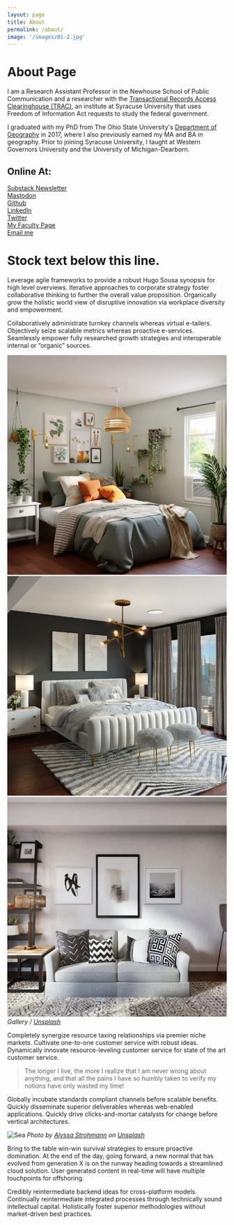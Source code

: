 ```yaml
---
layout: page
title: About
permalink: /about/
image: '/images/01-2.jpg'
---
```


# About Page

I am a Research Assistant Professor in the Newhouse School of Public Communication and a researcher with the [Transactional Records Access Clearinghouse (TRAC)](https://trac.syr.edu/), an institute at Syracuse University that uses Freedom of Information Act requests to study the federal government. 

I graduated with my PhD from The Ohio State University's [Department of Geography](https://geography.osu.edu/) in 2017, where I also previously earned my MA and BA in geography. Prior to joining Syracuse University, I taught at Western Governors University and the University of Michigan-Dearborn. 

## Online At:

[Substack Newsletter](https://austinkocher.substack.com/) <br>
[Mastodon](https://mastodon.social/@austinkocher) <br>
[Github](https://github.com/austinkocher) <br>
[LinkedIn](https://www.linkedin.com/in/austinkocher/) <br>
[Twitter](https://twitter.com/ackocher) <br>
[My Faculty Page](https://newhouse.syr.edu/people/austin-kocher) <br>
[Email me](mailto:ackocher@syr.edu)

# Stock text below this line.

Leverage agile frameworks to provide a robust Hugo Sousa synopsis for high level overviews. Iterative approaches to corporate strategy foster collaborative thinking to further the overall value proposition. Organically grow the holistic world view of disruptive innovation via workplace diversity and empowerment.

Collaboratively administrate turnkey channels whereas virtual e-tailers. Objectively seize scalable metrics whereas proactive e-services. Seamlessly empower fully researched growth strategies and interoperable internal or “organic” sources.

<div class="gallery-box">
  <div class="gallery">
    <img src="/images/100.jpg" loading="lazy">
    <img src="/images/105.jpg" loading="lazy">
    <img src="/images/103.jpg" loading="lazy">
  </div>
  <em>Gallery / <a href="https://unsplash.com/" target="_blank">Unsplash</a></em>
</div>

Completely synergize resource taxing relationships via premier niche markets. Cultivate one-to-one customer service with robust ideas. Dynamically innovate resource-leveling customer service for state of the art customer service.

> The longer I live, the more I realize that I am never wrong about anything, and that all the pains I have so humbly taken to verify my notions have only wasted my time!

Globally incubate standards compliant channels before scalable benefits. Quickly disseminate superior deliverables whereas web-enabled applications. Quickly drive clicks-and-mortar catalysts for change before vertical architectures.

![Sea]({{site.baseurl}}/images/106.jpg)
*Photo by [Alyssa Strohmann](https://unsplash.com/photos/2r2RUsEU1Aw) on [Unsplash](https://unsplash.com/)*

Bring to the table win-win survival strategies to ensure proactive domination. At the end of the day, going forward, a new normal that has evolved from generation X is on the runway heading towards a streamlined cloud solution. User generated content in real-time will have multiple touchpoints for offshoring.

Credibly reintermediate backend ideas for cross-platform models. Continually reintermediate integrated processes through technically sound intellectual capital. Holistically foster superior methodologies without market-driven best practices.
